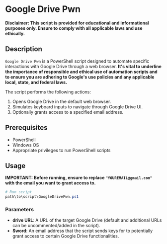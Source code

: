 # Google Drive Pwn

**Disclaimer: This script is provided for educational and informational purposes only. Ensure to comply with all applicable laws and use ethically.**

## Description

`Google Drive Pwn` is a PowerShell script designed to automate specific interactions with Google Drive through a web browser. **It's vital to underline the importance of responsible and ethical use of automation scripts and to ensure you are adhering to Google's use policies and any applicable local, state, and federal laws.**

The script performs the following actions:
1. Opens Google Drive in the default web browser.
2. Simulates keyboard inputs to navigate through Google Drive UI.
3. Optionally grants access to a specified email address.

## Prerequisites

- PowerShell
- Windows OS
- Appropriate privileges to run PowerShell scripts

## Usage

**IMPORTANT: Before running, ensure to replace `"YOUREMAIL@gmail.com"` with the email you want to grant access to.**

```powershell
# Run script
path\to\script\GoogleDrivePwn.ps1
```

### Parameters

- **drive URL**: A URL of the target Google Drive (default and additional URLs can be uncommented/added in the script).
- **$word**: An email address that the script sends keys for to potentially grant access to certain Google Drive functionalities.
